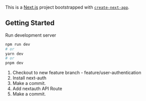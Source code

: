 This is a [Next.js](https://nextjs.org/) project bootstrapped with [`create-next-app`](https://github.com/vercel/next.js/tree/canary/packages/create-next-app).

## Getting Started

Run development server

```bash
npm run dev
# or
yarn dev
# or
pnpm dev
```

1. Checkout to new feature branch - feature/user-authentication
2. Install next-auth
3. Make a commit.
4. Add nextauth API Route
5. Make a commit.
